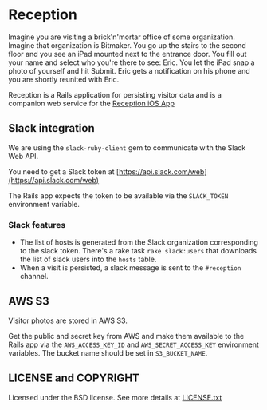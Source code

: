 # Reception

Imagine you are visiting a brick'n'mortar office of some organization. Imagine that organization is Bitmaker. You go up the stairs to the second floor and you see an iPad mounted next to the entrance door. You fill out your name and select who you're there to see: Eric. You let the iPad snap a photo of yourself and hit Submit. Eric gets a notification on his phone and you are shortly reunited with Eric.

Reception is a Rails application for persisting visitor data and is a companion web service for the [Reception iOS App](https://github.com/bitmakerlabs/reception-react-native)

## Slack integration

We are using the `slack-ruby-client` gem to communicate with the Slack Web API.

You need to get a Slack token at [https://api.slack.com/web](https://api.slack.com/web)

The Rails app expects the token to be available via the `SLACK_TOKEN` environment variable.

### Slack features

* The list of hosts is generated from the Slack organization corresponding to the
slack token. There's a rake task `rake slack:users` that downloads the list of slack users into the `hosts` table.
* When a visit is persisted, a slack message is sent to the `#reception` channel.

## AWS S3

Visitor photos are stored in AWS S3.

Get the public and secret key from AWS and make them available to the Rails app via the `AWS_ACCESS_KEY_ID` and `AWS_SECRET_ACCESS_KEY` environment variables.
The bucket name should be set in `S3_BUCKET_NAME`.

## LICENSE and COPYRIGHT

Licensed under the BSD license. See more details at [LICENSE.txt](LICENSE.txt)
